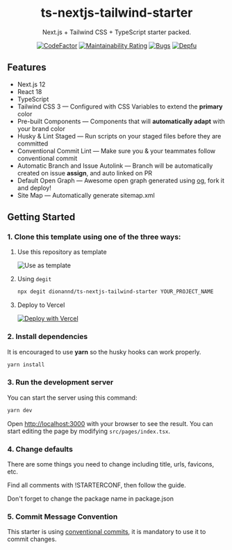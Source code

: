 <div align="center">
  <h1>ts-nextjs-tailwind-starter</h1>
  <p>Next.js + Tailwind CSS + TypeScript starter packed.</p>
  
  
  [![CodeFactor](https://www.codefactor.io/repository/github/dionannd/ts-nextjs-tailwind-starter/badge/main)](https://www.codefactor.io/repository/github/dionannd/ts-nextjs-tailwind-starter/overview/main)
  [![Maintainability Rating](https://sonarcloud.io/api/project_badges/measure?project=dionannd_ts-nextjs-tailwind-starter&metric=sqale_rating)](https://sonarcloud.io/dashboard?id=dionannd_ts-nextjs-tailwind-starter)
  [![Bugs](https://sonarcloud.io/api/project_badges/measure?project=dionannd_ts-nextjs-tailwind-starter&metric=bugs)](https://sonarcloud.io/dashboard?id=dionannd_ts-nextjs-tailwind-starter)
  [![Depfu](https://badges.depfu.com/badges/b29dfdf091426d02dcee172279403d2e/overview.svg)](https://depfu.com/github/dionannd/ts-nextjs-tailwind-starter?project_id=36174)
</div>

## Features

- Next.js 12
- React 18
- TypeScript
- Tailwind CSS 3 — Configured with CSS Variables to extend the **primary** color
- Pre-built Components — Components that will **automatically adapt** with your brand color
- Husky & Lint Staged — Run scripts on your staged files before they are committed
- Conventional Commit Lint — Make sure you & your teammates follow conventional commit
- Automatic Branch and Issue Autolink — Branch will be automatically created on issue **assign**, and auto linked on PR
- Default Open Graph — Awesome open graph generated using [og](https://github.com/dionannd/og), fork it and deploy!
- Site Map — Automatically generate sitemap.xml

## Getting Started

### 1. Clone this template using one of the three ways:

1. Use this repository as template

   ![Use as template](https://user-images.githubusercontent.com/55318172/129183039-1a61e68d-dd90-4548-9489-7b3ccbb35810.png)

2. Using `degit`

   ```bash
   npx degit dionannd/ts-nextjs-tailwind-starter YOUR_PROJECT_NAME
   ```

3. Deploy to Vercel

   [![Deploy with Vercel](https://vercel.com/button)](https://vercel.com/new/git/external?repository-url=https%3A%2F%2Fgithub.com%2Fdionannd%2Fts-nextjs-tailwind-starter)

### 2. Install dependencies

It is encouraged to use **yarn** so the husky hooks can work properly.

```bash
yarn install
```

### 3. Run the development server

You can start the server using this command:

```bash
yarn dev
```

Open [http://localhost:3000](http://localhost:3000) with your browser to see the result. You can start editing the page by modifying `src/pages/index.tsx`.

### 4. Change defaults

There are some things you need to change including title, urls, favicons, etc.

Find all comments with !STARTERCONF, then follow the guide.

Don't forget to change the package name in package.json

### 5. Commit Message Convention

This starter is using [conventional commits](https://www.conventionalcommits.org/en/v1.0.0/), it is mandatory to use it to commit changes.
